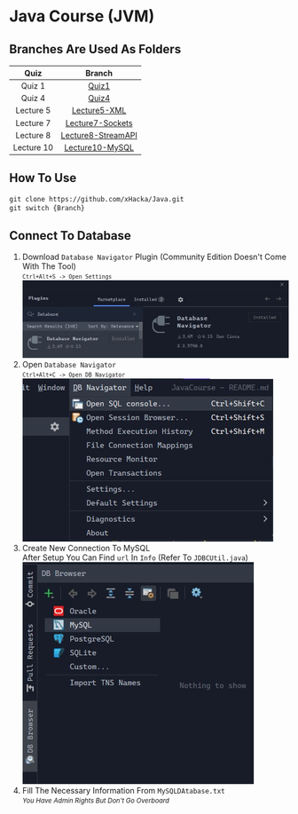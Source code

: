 # Java Course (JVM)

## Branches Are Used As Folders

|    Quiz    |                                     Branch                                     |
| :--------: | :----------------------------------------------------------------------------: |
|   Quiz 1   |              [Quiz1](https://github1s.com/xHacka/Java/tree/Quiz1)              |
|   Quiz 4   |              [Quiz4](https://github1s.com/xHacka/Java/tree/Quiz4)              |
| Lecture 5  |       [Lecture5-XML](https://github1s.com/xHacka/Java/tree/Lecture5-XML)       |
| Lecture 7  |   [Lecture7-Sockets](https://github1s.com/xHacka/Java/tree/Lecture7-Sockets)   |
| Lecture 8  | [Lecture8-StreamAPI](https://github1s.com/xHacka/Java/tree/Lecture8-StreamAPI) |
| Lecture 10 |    [Lecture10-MySQL](https://github1s.com/xHacka/Java/tree/Lecture10-MySQL)    |

## How To Use

```
git clone https://github.com/xHacka/Java.git
git switch {Branch}
```

## Connect To Database

1. Download `Database Navigator` Plugin (Community Edition Doesn't Come With The Tool)
   <br><small>`Ctrl+Alt+S -> Open Settings`</small>
   ![First Step](./imgs/1.jpg)
2. Open `Database Navigator`
   <br><small>`Ctrl+Alt+C -> Open DB Navigator`</small>
   ![Second Step](./imgs/2.jpg)
3. Create New Connection To MySQL
   <br>After Setup You Can Find `url` In `Info` (Refer To `JDBCUtil.java`)
   ![Third Step](./imgs/3.jpg)
4. Fill The Necessary Information From `MySQLDAtabase.txt`
   <br><small>*You Have Admin Rights But Don't Go Overboard*</small>